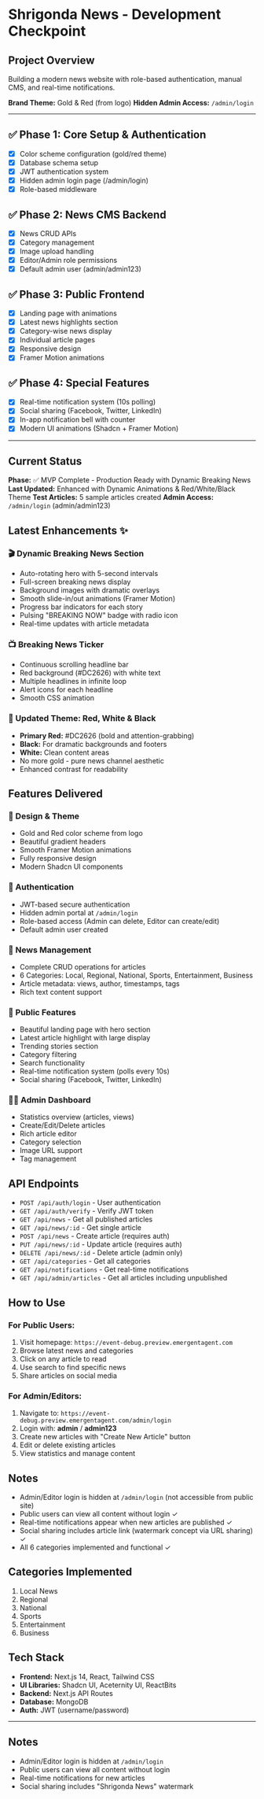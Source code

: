 # Shrigonda News - Development Checkpoint

## Project Overview
Building a modern news website with role-based authentication, manual CMS, and real-time notifications.

**Brand Theme:** Gold & Red (from logo)
**Hidden Admin Access:** `/admin/login`

---

## ✅ Phase 1: Core Setup & Authentication
- [x] Color scheme configuration (gold/red theme)
- [x] Database schema setup
- [x] JWT authentication system
- [x] Hidden admin login page (/admin/login)
- [x] Role-based middleware

## ✅ Phase 2: News CMS Backend
- [x] News CRUD APIs
- [x] Category management
- [x] Image upload handling
- [x] Editor/Admin role permissions
- [x] Default admin user (admin/admin123)

## ✅ Phase 3: Public Frontend
- [x] Landing page with animations
- [x] Latest news highlights section
- [x] Category-wise news display
- [x] Individual article pages
- [x] Responsive design
- [x] Framer Motion animations

## ✅ Phase 4: Special Features
- [x] Real-time notification system (10s polling)
- [x] Social sharing (Facebook, Twitter, LinkedIn)
- [x] In-app notification bell with counter
- [x] Modern UI animations (Shadcn + Framer Motion)

---

## Current Status
**Phase:** ✅ MVP Complete - Production Ready with Dynamic Breaking News
**Last Updated:** Enhanced with Dynamic Animations & Red/White/Black Theme
**Test Articles:** 5 sample articles created
**Admin Access:** `/admin/login` (admin/admin123)

## Latest Enhancements ✨

### 🎬 Dynamic Breaking News Section
- Auto-rotating hero with 5-second intervals
- Full-screen breaking news display
- Background images with dramatic overlays
- Smooth slide-in/out animations (Framer Motion)
- Progress bar indicators for each story
- Pulsing "BREAKING NOW" badge with radio icon
- Real-time updates with article metadata

### 📺 Breaking News Ticker
- Continuous scrolling headline bar
- Red background (#DC2626) with white text
- Multiple headlines in infinite loop
- Alert icons for each headline
- Smooth CSS animation

### 🎨 Updated Theme: Red, White & Black
- **Primary Red:** #DC2626 (bold and attention-grabbing)
- **Black:** For dramatic backgrounds and footers
- **White:** Clean content areas
- No more gold - pure news channel aesthetic
- Enhanced contrast for readability

## Features Delivered

### 🎨 Design & Theme
- Gold and Red color scheme from logo
- Beautiful gradient headers
- Smooth Framer Motion animations
- Fully responsive design
- Modern Shadcn UI components

### 🔐 Authentication
- JWT-based secure authentication
- Hidden admin portal at `/admin/login`
- Role-based access (Admin can delete, Editor can create/edit)
- Default admin user created

### 📰 News Management
- Complete CRUD operations for articles
- 6 Categories: Local, Regional, National, Sports, Entertainment, Business
- Article metadata: views, author, timestamps, tags
- Rich text content support

### 🚀 Public Features
- Beautiful landing page with hero section
- Latest article highlight with large display
- Trending stories section
- Category filtering
- Search functionality
- Real-time notification system (polls every 10s)
- Social sharing (Facebook, Twitter, LinkedIn)

### 👨‍💼 Admin Dashboard
- Statistics overview (articles, views)
- Create/Edit/Delete articles
- Rich article editor
- Category selection
- Image URL support
- Tag management

## API Endpoints
- `POST /api/auth/login` - User authentication
- `GET /api/auth/verify` - Verify JWT token
- `GET /api/news` - Get all published articles
- `GET /api/news/:id` - Get single article
- `POST /api/news` - Create article (requires auth)
- `PUT /api/news/:id` - Update article (requires auth)
- `DELETE /api/news/:id` - Delete article (admin only)
- `GET /api/categories` - Get all categories
- `GET /api/notifications` - Get real-time notifications
- `GET /api/admin/articles` - Get all articles including unpublished

## How to Use

### For Public Users:
1. Visit homepage: `https://event-debug.preview.emergentagent.com`
2. Browse latest news and categories
3. Click on any article to read
4. Use search to find specific news
5. Share articles on social media

### For Admin/Editors:
1. Navigate to: `https://event-debug.preview.emergentagent.com/admin/login`
2. Login with: **admin** / **admin123**
3. Create new articles with "Create New Article" button
4. Edit or delete existing articles
5. View statistics and manage content

## Notes
- Admin/Editor login is hidden at `/admin/login` (not accessible from public site)
- Public users can view all content without login ✓
- Real-time notifications appear when new articles are published ✓
- Social sharing includes article link (watermark concept via URL sharing) ✓
- All 6 categories implemented and functional ✓

## Categories Implemented
1. Local News
2. Regional
3. National
4. Sports
5. Entertainment
6. Business

## Tech Stack
- **Frontend:** Next.js 14, React, Tailwind CSS
- **UI Libraries:** Shadcn UI, Aceternity UI, ReactBits
- **Backend:** Next.js API Routes
- **Database:** MongoDB
- **Auth:** JWT (username/password)

---

## Notes
- Admin/Editor login is hidden at `/admin/login`
- Public users can view all content without login
- Real-time notifications for new articles
- Social sharing includes "Shrigonda News" watermark

